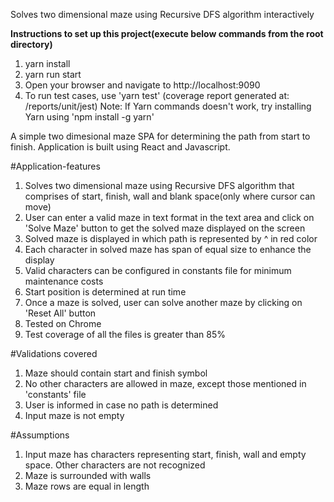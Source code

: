 Solves two dimensional maze using Recursive DFS algorithm interactively

**Instructions to set up this project(execute below commands from the root directory)**
1) yarn install
2) yarn run start
3) Open your browser and navigate to http://localhost:9090
4) To run test cases, use 'yarn test' (coverage report generated at: /reports/unit/jest)
Note: If Yarn commands doesn't work, try installing Yarn using 'npm install -g yarn'

A simple two dimesional maze SPA for determining the path from start to finish. Application is built using React and Javascript.

#Application-features
1. Solves two dimensional maze using Recursive DFS algorithm that comprises of start, finish, wall and blank space(only where cursor can move)
2. User can enter a valid maze in text format in the text area and click on 'Solve Maze' button to get the solved maze displayed on the screen
3. Solved maze is displayed in which path is represented by ^ in red color
4. Each character in solved maze has span of equal size to enhance the display
5. Valid characters can be configured in constants file for minimum maintenance costs 
6. Start position is determined at run time
7. Once a maze is solved, user can solve another maze by clicking on 'Reset All' button 
8. Tested on Chrome
9. Test coverage of all the files is greater than 85%

#Validations covered
1. Maze should contain start and finish symbol
2. No other characters are allowed in maze, except those mentioned in 'constants' file
3. User is informed in case no path is determined
4. Input maze is not empty

#Assumptions
1. Input maze has characters representing start, finish, wall and empty space. Other characters are not recognized
2. Maze is surrounded with walls
3. Maze rows are equal in length
